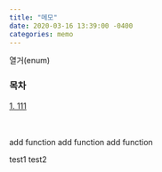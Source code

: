 ```yaml
---
title: "메모"
date: 2020-03-16 13:39:00 -0400
categories: memo
---
```


열거(enum)

### 목차
[1. 111](#1-111)<br>
<br><br>

add function
add function
add function

test1
test2